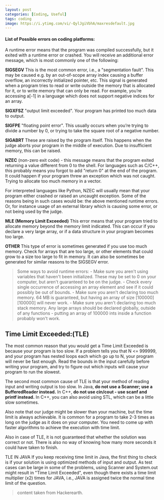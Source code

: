 ```yaml
---
layout: post
categories: [Coding, Useful]
tags: coding
image: https://i.ytimg.com/vi/-QylJgiVbhA/maxresdefault.jpg
---
```


#### List of Possible errors on coding platforms:

A runtime error means that the program was compiled successfully, but it exited with a runtime error or crashed. You will receive an additional error message, which is most commonly one of the following:

**SIGSEGV**
This is the most common error, i.e., a "segmentation fault". This may be caused e.g. by an out-of-scope array index causing a buffer overflow, an incorrectly initialized pointer, etc. This signal is generated when a program tries to read or write outside the memory that is allocated for it, or to write memory that can only be read. For example, you’re accessing a[-1] in a language which does not support negative indices for an array.

**SIGXFSZ** 
"output limit exceeded". Your program has printed too much data to output.

**SIGFPE**
"floating point error". This usually occurs when you’re trying to divide a number by 0, or trying to take the square root of a negative number.

**SIGABRT**
These are raised by the program itself. This happens when the judge aborts your program in the middle of execution. Due to insufficient memory, this can be raised.

**NZEC** 
(non-zero exit code) - this message means that the program exited returning a value different from 0 to the shell. For languages such as C/C++, this probably means you forgot to add "return 0" at the end of the program. It could happen if your program threw an exception which was not caught. Trying to allocate too much memory in a vector.

For interpreted languages like Python, NZEC will usually mean that your program either crashed or raised an uncaught exception. Some of the reasons being in such cases would be: the above mentioned runtime errors. Or, for instance usage of an external library which is causing some error, or not being used by the judge.

**MLE (Memory Limit Exceeded)** 
This error means that your program tried to allocate memory beyond the memory limit indicated. This can occur if you declare a very large array, or if a data structure in your program becomes too large.

**OTHER** 
This type of error is sometimes generated if you use too much memory. Check for arrays that are too large, or other elements that could grow to a size too large to fit in memory. It can also be sometimes be generated for similar reasons to the SIGSEGV error.

> Some ways to avoid runtime errors: - Make sure you aren't using variables that haven't been initialized. These may be set to 0 on your computer, but aren't guaranteed to be on the judge. - Check every single occurrence of accessing an array element and see if it could possibly be out of bounds. - Make sure you aren't declaring too much memory. 64 MB is guaranteed, but having an array of size [100000][100000] will never work. - Make sure you aren't declaring too much stack memory. Any large arrays should be declared globally, outside of any functions - putting an array of 100000 ints inside a function probably won't work.


## Time Limit Exceeded:(TLE)

The most common reason that you would get a Time Limit Exceeded is because your program is too slow. If a problem tells you that N <= 999999, and your program has nested loops each which go up to N, your program will never be fast enough. Read the bounds in the input carefully before writing your program, and try to figure out which inputs will cause your program to run the slowest.

The second most common cause of TLE is that your method of reading input and writing output is too slow. In Java, **do not use a Scanner; use a BufferedReader instead.** In C++, **do not use cin/cout - use scanf and printf instead.** In C++, you can also avoid using STL, which can be a little slow sometimes.

Also note that our judge might be slower than your machine, but the time limit is always achievable. It is common for a program to take 2-3 times as long on the judge as it does on your computer. You need to come up with faster algorithms to achieve the execution with time limit.

Also in case of TLE, it is not guaranteed that whether the solution was correct or not. There is also no way of knowing how many more seconds it could have taken to finish.

TLE IN JAVA 
If you keep receiving time limit in Java, the first thing to check is if your solution is using optimized methods of input and output. As test cases can be large in some of the problems, using Scanner and System.out might result in "Time Limit Exceeded", even though there exists a time limit multiplier (x2) times for JAVA, i.e., JAVA is assigned twice the normal time limit of the question.

> content taken from Hackerearth.


